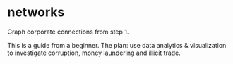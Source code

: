 # networks
Graph corporate connections from step 1.

This is a guide from a beginner. 
The plan: use data analytics & visualization to investigate corruption, money laundering and illicit trade.
